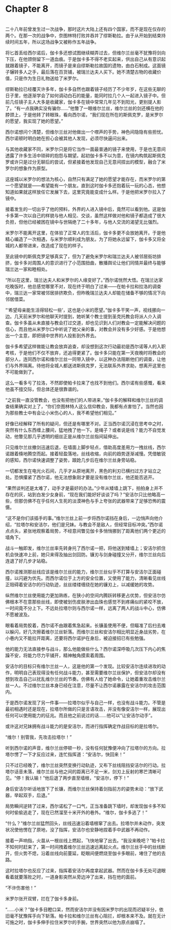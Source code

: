 # Chapter 8

<br>
二十八年前曾发生过一次战争，那时这片大陆上还有四个国家，而不是现在仅存的两个。在那一次的战争中，奈图林特打败并吞并了缪斯勒拉。由于从开始到结束持续时间五年，所以这场战争又被称作五年战争。

将匕首丢给西尔诺后，伽卡多还想试图继续糊弄过去，但维尔兰丝毫不犹豫将剑向下压，在他颈侧留下一道血痕。于是伽卡多不得不老实起来，供出自己从有意识起就跟着镜子，不能离开，而镜子是来自缪斯勒拉故国的遗物，由白石制成。这面镜子辗转多人之手，最后落在百货铺，被瑞兰达夫人买下。她不清楚古物的收藏价值，只是作为生日礼物送给了米罗尔。

缪斯勒拉已经覆灭许多年，伽卡多自然也跟着镜子经历了不少年岁，在这些无聊的日子里，他逐渐学会了如何调动白石的能量，能同时拉几个人一起进入镜子中。但前几任镜子主人大多是收藏家，伽卡多在镜中常常几年见不到阳光，更别提人影了。“有一点我确实没有骗你……”他瞥了一眼维尔兰丝，维尔兰丝的剑还横在他的脖颈上，于是他转了转眼珠，看向西尔诺，“我们现在所在的斯佩克罗，是米罗尔的愿望，我实现了她的愿望。”

西尔诺想问个清楚，但维尔兰丝对他做出一个噤声的手势，神色间隐隐有些担忧。西尔诺顿时明白她在担心会被其他人发现，必须尽快逼问出来。

与其他收藏家不同，米罗尔只是将它当作一面最普通的镜子来使用，于是也无意间透露了许多生活中琐碎的抱怨与期望。起初伽卡多不以为意，在镜内构筑起斯佩克罗或许只是过分无聊后的尝试，但紧接着他发现自己无意间捏出的模型，融合了米罗尔的想象作为原型。

这座城以米罗尔的想法为核心，自然只有满足了她的愿望才能存在，而米罗尔的第一个愿望就是——希望能有一个朋友。直到这时伽卡多还抱着玩一玩的心态，他想知道如果就这样放任它发展下去，这里究竟能变成什么样。于是他把米罗尔拉入了镜中。

接着发生的一切出乎了他的预料，外界的人进入镜中后，竟然可以看到他。这是伽卡多第一次以自己的样貌与他人相见、交谈，虽然这样做对他和镜子都造成了很大负担，但他已经被困在镜中与世隔绝了二十多年，与他人交流的渴望无比强烈。

米罗尔不能离开这里，在体验了正常人的生活后，伽卡多更不会放她离开。于是他精心编造了一次相遇，与米罗尔顺利成为朋友。为了将她永远留下，伽卡多又将全城的人都带进来，改造成了现在的样子。

至此镜中的斯佩克罗足够真实了，但为了避免米罗尔和瑞兰达夫人被邻居街坊排挤，伽卡多对周围人的意识进行了小范围扭曲，散播舆论让他们同情并最终与能够瑞兰达一家和睦相处。

“所以在这里，瑞兰达夫人和米罗尔的人缘变好了。”西尔诺恍然大悟。在瑞兰达家吃晚饭时，他总感觉哪里不对，现在终于明白了过来——在帕卡拉和拉洛的调查中，瑞兰达一家常被邻居排挤欺负，但昨晚瑞兰达夫人却能在储备不够的情况下向邻居借菜。

“‘希望母亲能生活得轻松一些’，这也是小米的愿望。”伽卡多干笑一声，视线挪向一边。几天前米罗尔和他聊天时提到，她听某个教士提到圣克托教会将派人介入调查。伽卡多虽从未直接与教会打过交道，却也见识到人们对教会一定能解决问题的信心，而且他从米罗尔口中听说了她父亲的事，对教会并没有多少好感。于是他想出一个主意，即把镜中世界的人投影到外界去。

伽卡多希望这样做能让教会放弃追查，却没想到这次行动最初是西尔诺等人的入职考核，于是他们不仅不放弃，还追得更紧了。伽卡多只能在第一天夜晚时将教会的部分人，连同西尔诺和维尔兰丝一同带入镜中，以这种办法阻断他们的调查，让他们与外界隔离。待他将全城人都送进斯佩克罗，无法联系外界求助，想离开这里也不可能做到了。

这么一看多亏了拉洛，不然即使帕卡拉来了也找不到他们。西尔诺有些感慨，看来他虽不擅交际，但总体还是很靠谱的。

“之前我一直没管教会，也没有把他们的人带进来，”伽卡多的解释和维尔兰丝的调查结果确实对上了，“你们奈图林特人这么信仰教会，我都有点害怕了。当然也因为那些教士中有会让小米伤心的人，我不希望他们相见。”

好像已经解释了所有的疑问，但还是有哪里不对。正当西尔诺沉浸在思考中之时，突然有什么东西缠上腰间，猛地拽了他一下。是绳子？或者说是线？能力不自觉发动，他瞥见那几乎透明的细丝正是从维尔兰丝指间延伸出。

只见维尔兰丝撤剑迅速后退，在墙面上脚步轻点，借助高度差用力一拽丝线，西尔诺跟着倏地腾空而起。接着轻盈落地，丝线收缩，向前的趋势逐渐减慢。凭借敏锐的感知，西尔诺快速调整了姿势，踉跄几步后在维尔兰丝身旁站稳。

一切都发生在电光火石间，几乎才从原地离开，黑色的利刃已横扫过方才站立之处。恐惧攥紧了西尔诺，他无法想象刚才要是没有维尔兰丝，他还能否逃开。

“果然谈判还是太难了，动手才是最好的办法。”少年从矮墙上跳下，拍拍身上并不存在的灰，站到白发少女身前，“现在我们能好好谈谈了吗？”安洁尔只比他略高一些，但那仿佛不在乎任何人生死的淡漠神色与手上夸张的武器带来了足够恐怖的震慑。

“这不是你们该插手的事。”维尔兰丝上前一步将西尔诺挡在身后，一边悄声向他介绍，“拉塔尔和安洁尔，他们是兄妹。与教会不是敌人，但经常目标冲突。”西尔诺点点头，紧张地观察着局势，不经意间瞥见伽卡多悄悄挪到了距离他们两个更近的墙角下。

战斗一触即发，维尔兰丝率先转身托了西尔诺一把，将他送到矮墙上；安洁尔抓住机会快速冲上前，她只来得及抽出剑回防。镰刃与剑身碰撞又分开，维尔兰丝向后连退了好几步才站稳。

西尔诺推测那丝线应该是维尔兰丝的能力，维尔兰丝似乎不打算与安洁尔正面碰撞，以闪避为优先。而西尔诺位于上方的安全位置，又使用了能力，清晰看见丝线正阻碍着安洁尔的行动轨迹，丝丝缕缕缠绕在她的镰刃上，以减缓她的攻势。

纵然维尔兰丝使用能力更加熟练，在狭小的空间内腾跃转移更占优势，但安洁尔仿佛根本不在意那些丝线，即使被划伤皮肤渗出血珠也感觉不到疼痛似的紧咬不放，一时间竟不分上下。不远处拉塔尔则与西尔诺一样，远离了两人的战斗中心，仿佛不愿被波及。

眼看着局势胶着，西尔诺不由跟着焦急起来。长镰虽使用不便，但瞄准了后扫去难以躲闪，好几次擦着维尔兰丝斩落。而维尔兰丝和安洁尔相比明显近身战劣势，在小巷内又不能拉开距离，还要将西尔诺护在身后，被迫接招已有些勉强。

他的能力无法直接参与战斗，那么他能做些什么？西尔诺深呼吸几次压下内心的焦躁不安，将能力尽力平铺开，精神触角摸索着周围。

安洁尔的目标只有维尔兰丝一人，这是他的第一个发现。比较安洁尔连续进攻的动作，明明自己表现得没有任何战斗能力，甚至需要维尔兰丝保护，但安洁尔却没有想到攻击自己以扰乱维尔兰丝的节奏。仿佛有人给了她命令，让她着重攻击维尔兰丝一人。不过维尔兰丝本身已经在注意，尽量不让西尔诺暴露在安洁尔的攻击范围内。

于是西尔诺发现了另一件事——拉塔尔似乎与自己一样，也没有战斗能力。不管是最初相遇时还是现在，拉塔尔所做的只是言语攻击，并没有像安洁尔一样，展现出任何可以使用能力的征兆。而且他之前说过的话……他可以“让安洁尔动手”。

或许这对兄妹拥有战斗能力的是安洁尔，而进行指挥确定作战目标的是拉塔尔。

“维尔！别管我，先攻击拉塔尔！”

听到西尔诺的声音，维尔兰丝停顿一秒，没有任何犹豫便冲向了拉塔尔的方向。拉塔尔愣了一下才反应过来，连忙指挥道：“安洁尔，快回来！”

只不过已经晚了，维尔兰丝突然变换行动轨迹，又布下丝线阻挡安洁尔的行动。拉塔尔话音未落，维尔兰丝与他之间的距离已不足一米，剑刃上反射的寒芒清晰可见。“停！我认输！”他后退了两步直至墙根，“安洁尔，停下！”

身后安洁尔听话地放下了长镰，而维尔兰丝保持着剑指前方的姿势未动：“放下武器，举起双手，后退。”

局势瞬间逆转了过来，西尔诺松了一口气，正当准备跳下墙时，却发现伽卡多不知何时偷偷逃走了，现在已然溜至十米开外的巷外。“维尔，伽卡多逃了！”

“什么？”维尔兰丝猛然回头，丝线迅速沿着墙根窜了出去。拉塔尔并未动作，突发状况使他愣在了原地，没了指挥，安洁尔也安静地捏着手中武器不再动作。

接着一声响指，火苗从一根丝线上燃起，飞快地窜了出去。“我没来晚吧？”帕卡拉不知何时赶来了，第一时间拽着维尔兰丝迅速远离起火点。维尔兰丝手中的丝线断开，但火势不熄，沿着丝线向前蔓延，眨眼间便燃烧至伽卡多眼前，堵住了他的去路。

这时拉塔尔也反应了过来，指挥着安洁尔再度拿起武器。然而在伽卡多无处可退眼看着就要落败之时，一道身影突然从旁边冲了出来，挡在他的面前。

“不许伤害他！”

米罗尔张开双臂，拦在了伽卡多身前。

“……小米？”伽卡多目瞪口呆，然而安洁尔并没有因米罗尔的出现而迟疑半分，依旧毫不犹豫挥手向下斩落。帕卡拉和维尔兰丝有心阻拦，却根本来不及。就在无计可施之时，伽卡多伸手拉住米罗尔的手腕，世界突然以他为原点崩塌了。
